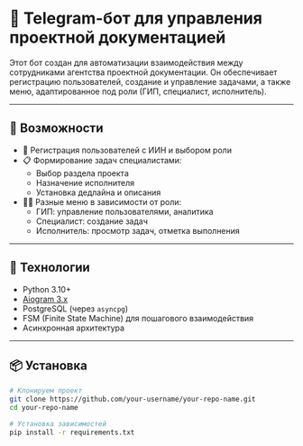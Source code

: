 # 📡 Telegram-бот для управления проектной документацией

Этот бот создан для автоматизации взаимодействия между сотрудниками агентства проектной документации. Он обеспечивает регистрацию пользователей, создание и управление задачами, а также меню, адаптированное под роли (ГИП, специалист, исполнитель).

---

## 🚀 Возможности

- 🔐 Регистрация пользователей с ИИН и выбором роли
- 📋 Формирование задач специалистами:
  - Выбор раздела проекта
  - Назначение исполнителя
  - Установка дедлайна и описания
- 👨‍💼 Разные меню в зависимости от роли:
  - ГИП: управление пользователями, аналитика
  - Специалист: создание задач
  - Исполнитель: просмотр задач, отметка выполнения

---

## 🧱 Технологии

- Python 3.10+
- [Aiogram 3.x](https://docs.aiogram.dev)
- PostgreSQL (через `asyncpg`)
- FSM (Finite State Machine) для пошагового взаимодействия
- Асинхронная архитектура

---

## 📦 Установка

```bash
# Клонируем проект
git clone https://github.com/your-username/your-repo-name.git
cd your-repo-name

# Установка зависимостей
pip install -r requirements.txt
